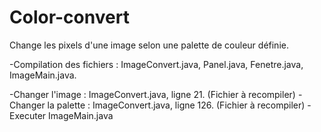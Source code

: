 # Color-convert
Change les pixels d'une image selon une palette de couleur définie.

-Compilation des fichiers : ImageConvert.java, Panel.java, Fenetre.java, ImageMain.java.

-Changer l'image : ImageConvert.java, ligne 21. (Fichier à recompiler)
-Changer la palette : ImageConvert.java, ligne 126. (Fichier à recompiler)
-Executer ImageMain.java
